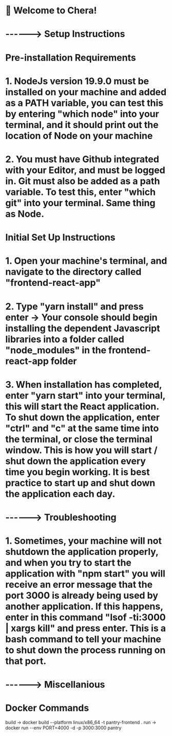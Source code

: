 # 🚀 Welcome to Chera!

# ------> Setup Instructions

# Pre-installation Requirements

# 1. NodeJs version 19.9.0 must be installed on your machine and added as a PATH variable, you can test this by entering "which node" into your terminal, and it should print out the location of Node on your machine

# 2. You must have Github integrated with your Editor, and must be logged in. Git must also be added as a path variable. To test this, enter "which git" into your terminal. Same thing as Node.

# Initial Set Up Instructions

# 1. Open your machine's terminal, and navigate to the directory called "frontend-react-app"

# 2. Type "yarn install" and press enter -> Your console should begin installing the dependent Javascript libraries into a folder called "node_modules" in the frontend-react-app folder

# 3. When installation has completed, enter "yarn start" into your terminal, this will start the React application. To shut down the application, enter "ctrl" and "c" at the same time into the terminal, or close the terminal window. This is how you will start / shut down the application every time you begin working. It is best practice to start up and shut down the application each day.

# ------> Troubleshooting

# 1. Sometimes, your machine will not shutdown the application properly, and when you try to start the application with "npm start" you will receive an error message that the port 3000 is already being used by another application. If this happens, enter in this command "lsof -ti:3000 | xargs kill" and press enter. This is a bash command to tell your machine to shut down the process running on that port.

# ------> Miscellanious

# Docker Commands

build -> docker build --platform linux/x86_64 -t pantry-frontend .
run -> docker run --env PORT=4000 -d -p 3000:3000 pantry
